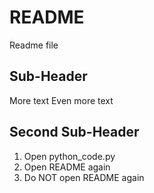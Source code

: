 # README

Readme file

## Sub-Header

More text
Even more text

## Second Sub-Header

1. Open python_code.py
2. Open README again
3. Do NOT open README again
